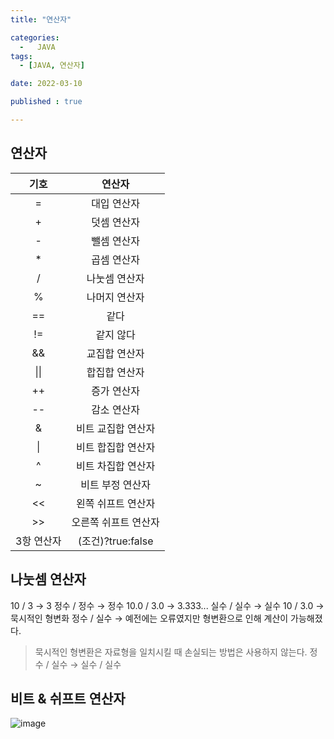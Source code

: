 ```yaml
---
title: "연산자" 

categories:
  -   JAVA
tags:
  - [JAVA, 연산자]

date: 2022-03-10

published : true

---
```


## 연산자

기호 | 연산자
:----:|:----:
= | 대입 연산자
+ | 덧셈 연산자
- | 뺄셈 연산자
* | 곱셈 연산자
/ | 나눗셈 연산자
% | 나머지 연산자
== | 같다
!= | 같지 않다
&& | 교집합 연산자
\|\| | 합집합 연산자
++ | 증가 연산자
-- | 감소 연산자
& | 비트 교집합 연산자
\| | 비트 합집합 연산자
^ | 비트 차집합 연산자
~ | 비트 부정 연산자
<< | 왼쪽 쉬프트 연산자
>> | 오른쪽 쉬프트 연산자
3항 연산자 | (조건)?true:false


## 나눗셈 연산자
10 / 3 → 3
정수 / 정수 → 정수
10.0 / 3.0 → 3.333...
실수 / 실수 → 실수
10 / 3.0 → 묵시적인 형변화
정수 / 실수 → 예전에는 오류였지만 형변환으로 인해 계산이 가능해졌다.

>묵시적인 형변환은 자료형을 일치시킬 때 손실되는 방법은 사용하지 않는다.
정수 / 실수 → 실수 / 실수

## 비트 & 쉬프트 연산자

![image](https://user-images.githubusercontent.com/73566453/157651875-4c064218-852d-40c9-9142-671c015d7150.png)